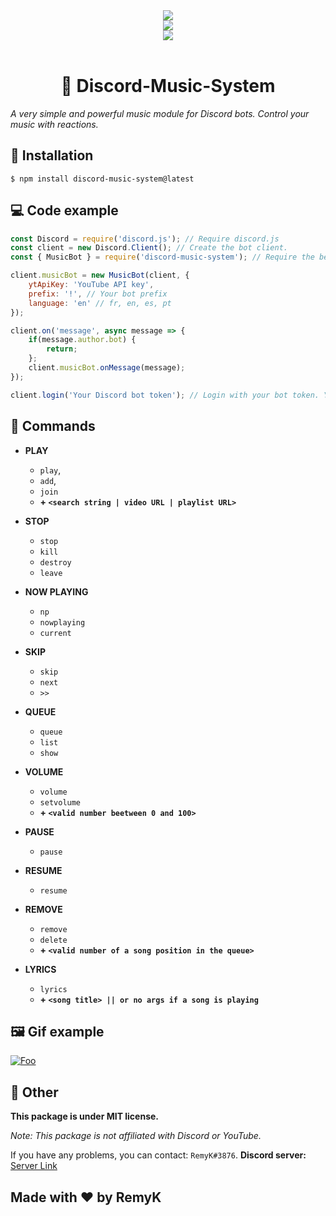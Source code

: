 
<div align="center">
  <img src="https://nodei.co/npm/discord-music-system.png">
  <br>
  <img src="https://forthebadge.com/images/badges/made-with-javascript.svg">
  <br>
  <img src="https://img.shields.io/npm/dt/discord-music-system?style=for-the-badge">
  <br>
  <br>
  <h1>🎵 Discord-Music-System</h1>
</div>

*A very simple and powerful music module for Discord bots. Control your music with reactions.*

## 🔩 Installation
```
$ npm install discord-music-system@latest
```

## 💻 Code example
```js
const Discord = require('discord.js'); // Require discord.js
const client = new Discord.Client(); // Create the bot client.
const { MusicBot } = require('discord-music-system'); // Require the best package ever created on NPM (= require discord-music-system)

client.musicBot = new MusicBot(client, {
    ytApiKey: 'YouTube API key',
    prefix: '!', // Your bot prefix
    language: 'en' // fr, en, es, pt
});

client.on('message', async message => {
    if(message.author.bot) {
        return;
    };
    client.musicBot.onMessage(message);
});

client.login('Your Discord bot token'); // Login with your bot token. You can find the token at https://discord.com/developers/applications/
```

## 🤖 Commands
* **PLAY**
  * `play`, 
  * `add`, 
  * `join`
  * **+ `<search string | video URL | playlist URL>`**

* **STOP**
  * `stop`
  * `kill`
  * `destroy`
  * `leave`

* **NOW PLAYING**
  * `np`
  * `nowplaying`
  * `current`

* **SKIP**
  * `skip`
  * `next`
  * `>>`

* **QUEUE**
  * `queue`
  * `list`
  * `show`

* **VOLUME**
  * `volume`
  * `setvolume`
  * **+ `<valid number beetween 0 and 100>`**

* **PAUSE**
  * `pause`

* **RESUME**
  * `resume`

* **REMOVE**
  * `remove`
  * `delete`
  * **+ `<valid number of a song position in the queue>`**

* **LYRICS**
  * `lyrics`
  * **+ `<song title> || or no args if a song is playing`**



## 🖼 Gif example

[![Foo](https://cdn.discordapp.com/attachments/718371361751302144/759098262480748605/Presentation.gif)](https://www.npmjs.com/package/discord-music-system)

## 🚀 Other

**This package is under MIT license.**

*Note: This package is not affiliated with Discord or YouTube.*

If you have any problems, you can contact: `RemyK#3876`.
**Discord server:** [Server Link](https://discord.gg/ZCzxymB)


## **Made with ❤ by RemyK**
